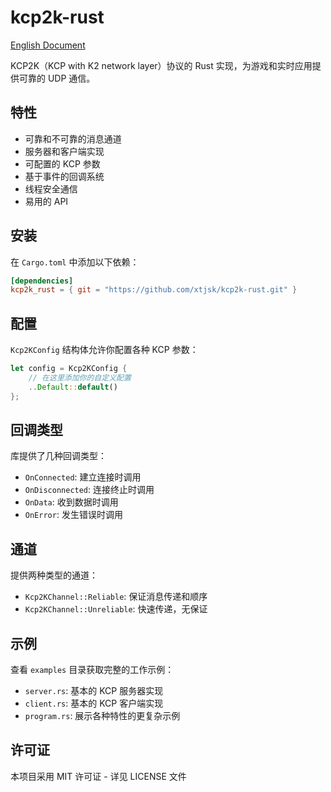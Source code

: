 # kcp2k-rust

[English Document](README.md)

KCP2K（KCP with K2 network layer）协议的 Rust 实现，为游戏和实时应用提供可靠的 UDP 通信。

## 特性

- 可靠和不可靠的消息通道
- 服务器和客户端实现
- 可配置的 KCP 参数
- 基于事件的回调系统
- 线程安全通信
- 易用的 API

## 安装

在 `Cargo.toml` 中添加以下依赖：

```toml
[dependencies]
kcp2k_rust = { git = "https://github.com/xtjsk/kcp2k-rust.git" }
```

## 配置

`Kcp2KConfig` 结构体允许你配置各种 KCP 参数：

```rust
let config = Kcp2KConfig {
    // 在这里添加你的自定义配置
    ..Default::default()
};
```

## 回调类型

库提供了几种回调类型：

- `OnConnected`: 建立连接时调用
- `OnDisconnected`: 连接终止时调用
- `OnData`: 收到数据时调用
- `OnError`: 发生错误时调用

## 通道

提供两种类型的通道：

- `Kcp2KChannel::Reliable`: 保证消息传递和顺序
- `Kcp2KChannel::Unreliable`: 快速传递，无保证

## 示例

查看 `examples` 目录获取完整的工作示例：

- `server.rs`: 基本的 KCP 服务器实现
- `client.rs`: 基本的 KCP 客户端实现
- `program.rs`: 展示各种特性的更复杂示例

## 许可证

本项目采用 MIT 许可证 - 详见 LICENSE 文件
